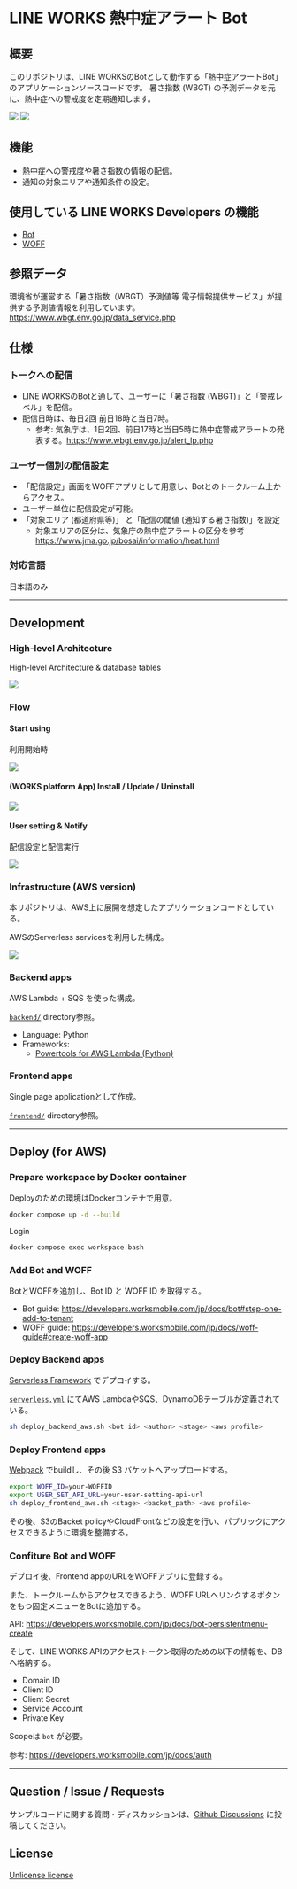 # LINE WORKS 熱中症アラート Bot

## 概要
このリポジトリは、LINE WORKSのBotとして動作する「熱中症アラートBot」のアプリケーションソースコードです。
暑さ指数 (WBGT) の予測データを元に、熱中症への警戒度を定期通知します。

![](docs/capture_alert.png)
![](docs/capture_setting.png)

## 機能
- 熱中症への警戒度や暑さ指数の情報の配信。
- 通知の対象エリアや通知条件の設定。

## 使用している LINE WORKS Developers の機能
- [Bot](https://developers.worksmobile.com/jp/docs/bot)
- [WOFF](https://developers.worksmobile.com/jp/docs/woff-guide)

## 参照データ
環境省が運営する「暑さ指数（WBGT）予測値等 電子情報提供サービス」が提供する予測値情報を利用しています。
https://www.wbgt.env.go.jp/data_service.php

## 仕様
### トークへの配信
- LINE WORKSのBotと通して、ユーザーに「暑さ指数 (WBGT)」と「警戒レベル」を配信。
- 配信日時は、毎日2回 前日18時と当日7時。
    - 参考: 気象庁は、1日2回、前日17時と当日5時に熱中症警戒アラートの発表する。https://www.wbgt.env.go.jp/alert_lp.php

### ユーザー個別の配信設定
- 「配信設定」画面をWOFFアプリとして用意し、Botとのトークルーム上からアクセス。
- ユーザー単位に配信設定が可能。
- 「対象エリア (都道府県等)」 と「配信の閾値 (通知する暑さ指数)」を設定
    - 対象エリアの区分は、気象庁の熱中症アラートの区分を参考 https://www.jma.go.jp/bosai/information/heat.html

### 対応言語
日本語のみ

----

## Development
### High-level Architecture
High-level Architecture & database tables

![](docs/arch_highlevel.drawio.svg)

### Flow
#### Start using
利用開始時

![](docs/flow_bot_talk_start.svg)

#### (WORKS platform App) Install / Update / Uninstall
![](docs/flow_works_platform_app_callbacks.svg)

#### User setting & Notify
配信設定と配信実行

![](docs/flow_notify.svg)

### Infrastructure (AWS version)
本リポジトリは、AWS上に展開を想定したアプリケーションコードとしている。

AWSのServerless servicesを利用した構成。

![](docs/arch_aws.drawio.svg)

### Backend apps
AWS Lambda + SQS を使った構成。

[`backend/`](./backend) directory参照。

- Language: Python
- Frameworks:
    - [Powertools for AWS Lambda (Python)](https://docs.powertools.aws.dev/lambda/python/latest/)

### Frontend apps
Single page applicationとして作成。

[`frontend/`](./frontend) directory参照。

----

## Deploy (for AWS)
### Prepare workspace by Docker container
Deployのための環境はDockerコンテナで用意。

```sh
docker compose up -d --build
```

Login

```sh
docker compose exec workspace bash
```

### Add Bot and WOFF
BotとWOFFを追加し、Bot ID と WOFF ID を取得する。

- Bot guide: https://developers.worksmobile.com/jp/docs/bot#step-one-add-to-tenant
- WOFF guide: https://developers.worksmobile.com/jp/docs/woff-guide#create-woff-app

### Deploy Backend apps
[Serverless Framework](https://www.serverless.com/) でデプロイする。

[`serverless.yml`](./backend/serverless.yml) にてAWS LambdaやSQS、DynamoDBテーブルが定義されている。

```sh
sh deploy_backend_aws.sh <bot id> <author> <stage> <aws profile>
```

### Deploy Frontend apps
[Webpack](https://webpack.js.org/) でbuildし、その後 S3 バケットへアップロードする。

```sh
export WOFF_ID=your-WOFFID
export USER_SET_API_URL=your-user-setting-api-url
sh deploy_frontend_aws.sh <stage> <backet_path> <aws profile>
```

その後、S3のBacket policyやCloudFrontなどの設定を行い、パブリックにアクセスできるように環境を整備する。

### Confiture Bot and WOFF
デプロイ後、Frontend appのURLをWOFFアプリに登録する。

また、トークルームからアクセスできるよう、WOFF URLへリンクするボタンをもつ固定メニューをBotに追加する。

API: https://developers.worksmobile.com/jp/docs/bot-persistentmenu-create

そして、LINE WORKS APIのアクセストークン取得のための以下の情報を、DBへ格納する。

- Domain ID
- Client ID
- Client Secret
- Service Account
- Private Key

Scopeは `bot` が必要。

参考: https://developers.worksmobile.com/jp/docs/auth

----

## Question / Issue / Requests
サンプルコードに関する質問・ディスカッションは、[Github Discussions](https://github.com/lineworks/works-api-usecase-heatstroke-alert-bot/discussions) に投稿してください。

## License
[Unlicense license](LICENSE)

